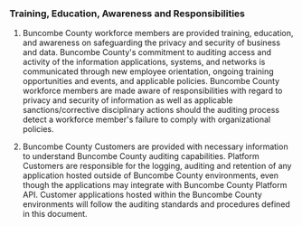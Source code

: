 ### Training, Education, Awareness and Responsibilities

1. Buncombe County workforce members are provided training, education, and
   awareness on safeguarding the privacy and security of business and data.
   Buncombe County's commitment to auditing access and activity of the
   information applications, systems, and networks is communicated through new
   employee orientation, ongoing training opportunities and events, and
   applicable policies. Buncombe County workforce members are made aware of
   responsibilities with regard to privacy and security of information as well
   as applicable sanctions/corrective disciplinary actions should the auditing
   process detect a workforce member's failure to comply with organizational
   policies.

2. Buncombe County Customers are provided with necessary information to understand
   Buncombe County auditing capabilities. Platform Customers are responsible for the
   logging, auditing and retention of any application hosted outside of Buncombe County
   environments, even though the applications may integrate with Buncombe County
   Platform API.  Customer applications hosted within the Buncombe County environments
   will follow the auditing standards and procedures defined in this document.

